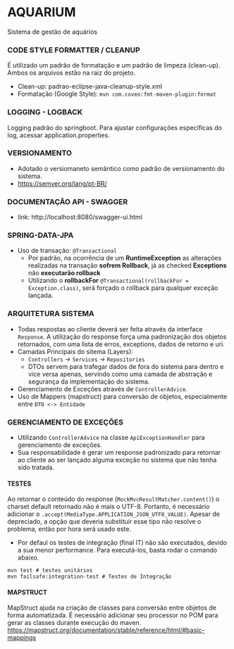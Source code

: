 # AQUARIUM
Sistema de gestão de aquários


### CODE STYLE FORMATTER / CLEANUP
É utilizado um padrão de formatação e um padrão de limpeza (clean-up). Ambos os arquivos estão na raiz do projeto. 
- Clean-up: padrao-eclipse-java-cleanup-style.xml
- Formatação (Google Style): `mvn com.coveo:fmt-maven-plugin:format` 
  

### LOGGING - LOGBACK 
Logging padrão do springboot. Para ajustar configurações específicas do log, acessar application.properties. 


### VERSIONAMENTO
- Adotado o versiomaneto semântico como padrão de versionamento do sistema. 
- https://semver.org/lang/pt-BR/
  

### DOCUMENTAÇÃO API - SWAGGER
- link: http://localhost:8080/swagger-ui.html 


### SPRING-DATA-JPA
- Uso de transação: `@Transactional`
  - Por padrão, na ocorrência de um **RuntimeException** as alterações realizadas na transação **sofrem Rollback**, já as checked **Exceptions** não **executarão rollback**
  - Utilizando o **rollbackFor** `@Transactional(rollbackFor = Exception.class)`, será forçado o rollback para qualquer exceção lançada.
  
  
### ARQUITETURA SISTEMA
- Todas respostas ao cliente deverá ser feita através da interface `Response`. A utilização do response força uma padronização dos objetos retornados, com uma lista de erros, exceptions, dados de retorno e uri. 
- Camadas Principais do sitema (Layers):
  - `Controllers` -> `Services` -> `Repositories`
  - DTOs servem para trafegar dados de fora do sistema para dentro e vice versa apenas, servindo como uma camada de abstração e segurança da implementação do sistema.
- Gerenciamento de Exceções através de `ControllerAdvice`.
- Uso de Mappers (mapstruct) para conversão de objetos, especialmente entre `DTO <-> Entidade`


### GERENCIAMENTO DE EXCEÇÕES
- Utilizando `ControllerAdvice` na classe `ApiExceptionHandler` para gerenciamento de exceções. 
- Sua responsabilidade é gerar um response padronizado para retornar ao cliente ao ser lançado alguma exceção no sistema que não tenha sido tratada.


#### TESTES 
Ao retornar o conteúdo do response (`MockMvcResultMatcher.content()`) o charset default retornado não é mais o UTF-8. Portanto, é necessário adicionar o `.accept(MediaType.APPLICATION_JSON_UTF8_VALUE)`. Apesar de depreciado, a opção que deveria substituir esse tipo não resolve o problema, então por hora será usado este.
- Por defaul os testes de integração (final IT) não são executados, devido a sua menor performance. Para executá-los, basta rodar o comando abaixo.
```shell
mvn test # testes unitários
mvn failsafe:integration-test # Testes de Integração
```


#### MAPSTRUCT
MapStruct ajuda na criação de classes para conversão entre objetos de forma automatizada. É necessário adicionar seu processor no POM para gerar as classes durante execução do maven. 
https://mapstruct.org/documentation/stable/reference/html/#basic-mappings